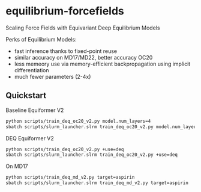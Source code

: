 # equilibrium-forcefields
Scaling Force Fields with Equivariant Deep Equilibrium Models

Perks of Equilibrium Models:
- fast inference thanks to fixed-point reuse
- similar accuracy on MD17/MD22, better accuracy OC20
- less memeory use via memory-efficient backpropagation using implicit differentiation
- much fewer parameters (2-4x)

## Quickstart

Baseline Equiformer V2
```bash
python scripts/train_deq_oc20_v2.py model.num_layers=4
sbatch scripts/slurm_launcher.slrm train_deq_oc20_v2.py model.num_layers=4
```

DEQ Equiformer V2
```bash
python scripts/train_deq_oc20_v2.py +use=deq 
sbatch scripts/slurm_launcher.slrm train_deq_oc20_v2.py +use=deq
```

On MD17
```bash
python scripts/train_deq_md_v2.py target=aspirin
sbatch scripts/slurm_launcher.slrm train_deq_md_v2.py target=aspirin
```
